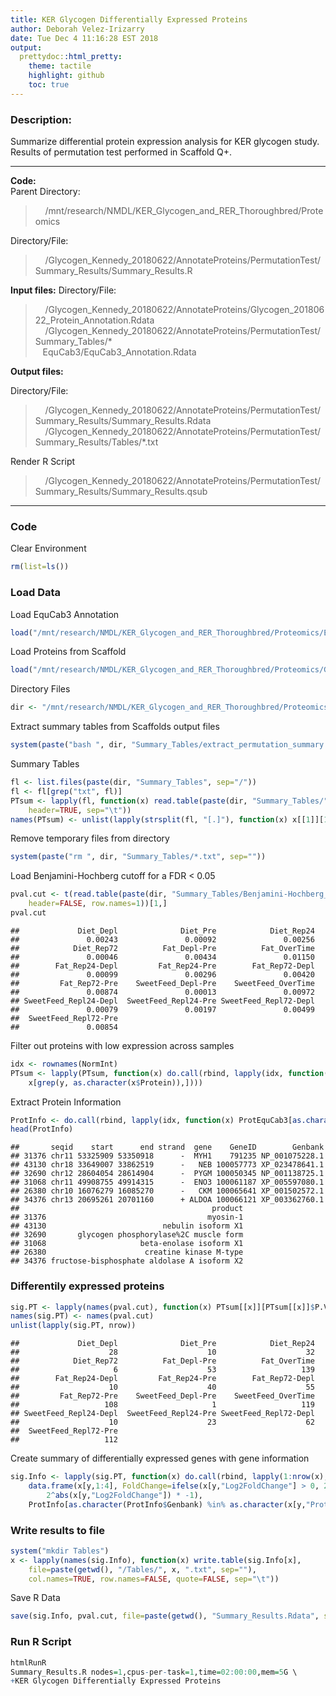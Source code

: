 ```yaml
---
title: KER Glycogen Differentially Expressed Proteins
author: Deborah Velez-Irizarry
date: Tue Dec 4 11:16:28 EST 2018
output:
  prettydoc::html_pretty:
    theme: tactile
    highlight: github
    toc: true
---
```

### Description:  
Summarize differential protein expression analysis for KER glycogen study.  
Results of permutation test performed in Scaffold Q+.  
 
***  
 
**Code:**  
Parent Directory:  
 
> &nbsp;&nbsp;&nbsp;&nbsp;/mnt/research/NMDL/KER_Glycogen_and_RER_Thoroughbred/Proteomics  
 
Directory/File:  
 
> &nbsp;&nbsp;&nbsp;&nbsp;/Glycogen_Kennedy_20180622/AnnotateProteins/PermutationTest/Summary_Results/Summary_Results.R  
 
**Input files:**
Directory/File:
 
> &nbsp;&nbsp;&nbsp;&nbsp;/Glycogen_Kennedy_20180622/AnnotateProteins/Glycogen_20180622_Protein_Annotation.Rdata  
> &nbsp;&nbsp;&nbsp;&nbsp;/Glycogen_Kennedy_20180622/AnnotateProteins/PermutationTest/Summary_Tables/*  
> &nbsp;&nbsp;&nbsp;EquCab3/EquCab3_Annotation.Rdata  
 
**Output files:**  
 
Directory/File:  
 
> &nbsp;&nbsp;&nbsp;&nbsp;/Glycogen_Kennedy_20180622/AnnotateProteins/PermutationTest/Summary_Results/Summary_Results.Rdata  
> &nbsp;&nbsp;&nbsp;&nbsp;/Glycogen_Kennedy_20180622/AnnotateProteins/PermutationTest/Summary_Results/Tables/*.txt  
 
Render R Script  
 
> &nbsp;&nbsp;&nbsp;&nbsp;/Glycogen_Kennedy_20180622/AnnotateProteins/PermutationTest/Summary_Results/Summary_Results.qsub  
 
***  
### Code  
Clear Environment


```r
rm(list=ls())
```

### Load Data    
Load EquCab3 Annotation


```r
load("/mnt/research/NMDL/KER_Glycogen_and_RER_Thoroughbred/Proteomics/EquCab3/EquCab3_Annotation.Rdata")
```

Load Proteins from Scaffold


```r
load("/mnt/research/NMDL/KER_Glycogen_and_RER_Thoroughbred/Proteomics/Glycogen_Kennedy_20180622/AnnotateProteins/Glycogen_20180622_Protein_Annotation.Rdata")
```

Directory Files


```r
dir <- "/mnt/research/NMDL/KER_Glycogen_and_RER_Thoroughbred/Proteomics/Glycogen_Kennedy_20180622/AnnotateProteins/PermutationTest/"
```

Extract summary tables from Scaffolds output files


```r
system(paste("bash ", dir, "Summary_Tables/extract_permutation_summary.sh", sep=""))
```

Summary Tables


```r
fl <- list.files(paste(dir, "Summary_Tables", sep="/"))
fl <- fl[grep("txt", fl)]
PTsum <- lapply(fl, function(x) read.table(paste(dir, "Summary_Tables/", x, sep=""), 
    header=TRUE, sep="\t"))
names(PTsum) <- unlist(lapply(strsplit(fl, "[.]"), function(x) x[[1]][1]))
```

Remove temporary files from directory


```r
system(paste("rm ", dir, "Summary_Tables/*.txt", sep=""))
```

Load Benjamini-Hochberg cutoff for a FDR < 0.05


```r
pval.cut <- t(read.table(paste(dir, "Summary_Tables/Benjamini-Hochberg_Cutoff", sep=""), 
    header=FALSE, row.names=1))[1,]
pval.cut
```

```
##             Diet_Depl              Diet_Pre            Diet_Rep24 
##               0.00243               0.00092               0.00256 
##            Diet_Rep72          Fat_Depl-Pre          Fat_OverTime 
##               0.00046               0.00434               0.01150 
##        Fat_Rep24-Depl         Fat_Rep24-Pre        Fat_Rep72-Depl 
##               0.00099               0.00296               0.00420 
##         Fat_Rep72-Pre    SweetFeed_Depl-Pre    SweetFeed_OverTime 
##               0.00874               0.00013               0.00972 
## SweetFeed_Repl24-Depl  SweetFeed_Repl24-Pre SweetFeed_Repl72-Depl 
##               0.00079               0.00197               0.00499 
##  SweetFeed_Repl72-Pre 
##               0.00854
```

Filter out proteins with low expression across samples


```r
idx <- rownames(NormInt)
PTsum <- lapply(PTsum, function(x) do.call(rbind, lapply(idx, function(y) 
    x[grep(y, as.character(x$Protein)),])))
```

Extract Protein Information


```r
ProtInfo <- do.call(rbind, lapply(idx, function(x) ProtEquCab3[as.character(ProtEquCab3$Genbank) %in% x,]))
head(ProtInfo)
```

```
##       seqid    start      end strand  gene    GeneID        Genbank
## 31376 chr11 53325909 53350918      -  MYH1    791235 NP_001075228.1
## 43130 chr18 33649007 33862519      -   NEB 100057773 XP_023478641.1
## 32690 chr12 28604054 28614904      -  PYGM 100050345 NP_001138725.1
## 31068 chr11 49908755 49914315      -  ENO3 100061187 XP_005597080.1
## 26380 chr10 16076279 16085270      -   CKM 100065641 XP_001502572.1
## 34376 chr13 20695261 20701160      + ALDOA 100066121 XP_003362760.1
##                                           product
## 31376                                    myosin-1
## 43130                          nebulin isoform X1
## 32690       glycogen phosphorylase%2C muscle form
## 31068                     beta-enolase isoform X1
## 26380                      creatine kinase M-type
## 34376 fructose-bisphosphate aldolase A isoform X2
```

### Differentily expressed proteins


```r
sig.PT <- lapply(names(pval.cut), function(x) PTsum[[x]][PTsum[[x]]$P.Value < pval.cut[x],])
names(sig.PT) <- names(pval.cut)
unlist(lapply(sig.PT, nrow))  
```

```
##             Diet_Depl              Diet_Pre            Diet_Rep24 
##                    28                    10                    32 
##            Diet_Rep72          Fat_Depl-Pre          Fat_OverTime 
##                     6                    53                   139 
##        Fat_Rep24-Depl         Fat_Rep24-Pre        Fat_Rep72-Depl 
##                    10                    40                    55 
##         Fat_Rep72-Pre    SweetFeed_Depl-Pre    SweetFeed_OverTime 
##                   108                     1                   119 
## SweetFeed_Repl24-Depl  SweetFeed_Repl24-Pre SweetFeed_Repl72-Depl 
##                    10                    23                    62 
##  SweetFeed_Repl72-Pre 
##                   112
```

Create summary of differentially expressed genes with gene information


```r
sig.Info <- lapply(sig.PT, function(x) do.call(rbind, lapply(1:nrow(x), function(y) 
    data.frame(x[y,1:4], FoldChange=ifelse(x[y,"Log2FoldChange"] > 0, 2^abs(x[y,"Log2FoldChange"]),  
        2^abs(x[y,"Log2FoldChange"]) * -1), 
    ProtInfo[as.character(ProtInfo$Genbank) %in% as.character(x[y,"Protein"]),-7]))))
```

### Write results to file


```r
system("mkdir Tables")
x <- lapply(names(sig.Info), function(x) write.table(sig.Info[x], 
    file=paste(getwd(), "/Tables/", x, ".txt", sep=""), 
    col.names=TRUE, row.names=FALSE, quote=FALSE, sep="\t"))
```

Save R Data 


```r
save(sig.Info, pval.cut, file=paste(getwd(), "Summary_Results.Rdata", sep="/"))
```

### Run R Script


```r
htmlRunR
Summary_Results.R nodes=1,cpus-per-task=1,time=02:00:00,mem=5G \
+KER Glycogen Differentially Expressed Proteins
```

